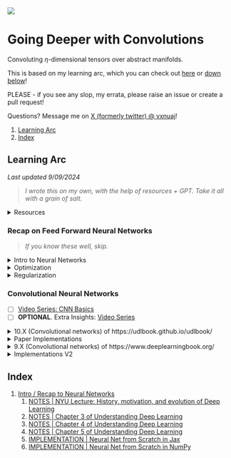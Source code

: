 <img src = 'img/convolutions.png'>

# Going Deeper with Convolutions

Convoluting $\eta$-dimensional tensors over abstract manifolds.

This is based on my learning arc, which you can check out [here](https://vxnuaj.notion.site/Learning-Arc-1025f1989c4f80539f65f688c2c0a251) or [down below](#learning-arc)!

PLEASE - if you see any slop, my errata, please raise an issue or create a pull request! 

Questions? Message me on [X (formerly twitter) @ vxnuaj](https://x.com/vxnuaj)!

1. [Learning Arc](#learning-arc)
2. [Index](#index)

## Learning Arc

*Last updated 9/09/2024*

> *I wrote this on my own, with the help of resources + GPT. Take it all with a grain of salt.*

<details><summary> Resources </summary>

https://udlbook.github.io/udlbook/

https://www.deeplearningbook.org/

https://cs231n.stanford.edu/

https://atcold.github.io/NYU-DLSP20/

- Extra
    - http://ufldl.stanford.edu/tutorial/supervised/FeatureExtractionUsingConvolution/
    - https://stanford.edu/~shervine/teaching/cs-230/cheatsheet-convolutional-neural-networks
    - https://srdas.github.io/DLBook/ImprovingModelGeneralization.html
    - https://colah.github.io/

</details>

### Recap on Feed Forward Neural Networks

> *If you know these well, skip.*
> 
<details><summary>Intro to Neural Networks</summary>
   
  - [ ] NYU Week 1
      - [ ]  https://www.youtube.com/watch?v=0bMe_vCZo30&list=PLLHTzKZzVU9eaEyErdV26ikyolxOsz6mq&index=2&t=4939s
      - [ ]  https://ebetica.github.io/pytorch-Deep-Learning/en/week01/01-1/
      - [ ]  https://ebetica.github.io/pytorch-Deep-Learning/en/week01/01-2/
  - [ ]  3.X (Shallow Neural Networks) of https://udlbook.github.io/udlbook/
  - [ ]  4.X (Deep Neural Networks) of https://udlbook.github.io/udlbook/
  - [ ]  5.X (Loss Functions) of https://udlbook.github.io/udlbook/
  - [ ]  Review K-Fold Cross Validation
  - [ ] NYU Week 2 P1
      - [ ]  https://www.youtube.com/watch?v=d9vdh3b787Y&list=PLLHTzKZzVU9eaEyErdV26ikyolxOsz6mq&index=3
      - [ ]  https://ebetica.github.io/pytorch-Deep-Learning/en/week02/02-1/
      - [ ]  https://ebetica.github.io/pytorch-Deep-Learning/en/week02/02-2/
  - [ ]  Build a Vanilla Neural Network on Fashion-MNIST using Jax, using K-Fold Cross Validation
  - [ ]  6.X (Deep Feedforward Networks) of https://www.deeplearningbook.org/
  - [ ]  Build a Vanilla Neural Network on Fashion-MNIST using PyTorch, using K-Fold Cross Validation.
</details>

<details><summary>Optimization</summary>

> **We will be reviewing Optimizers.** As each is learnt, each will be implemented in Jax and PyTorch on Fashion MNIST.

- [ ]  https://www.youtube.com/watch?v=wEoyxE0GP2M&list=PLC1qU-LWwrF64f4QKQT-Vg5Wr4qEE1Zxk&index=6
- [ ]  https://www.youtube.com/watch?v=_JB0AO7QxSA&list=PLC1qU-LWwrF64f4QKQT-Vg5Wr4qEE1Zxk&index=7
- [ ] 6.X (Fitting models) of https://udlbook.github.io/udlbook/
    1. Read the Papers (or equivalent technical resource) and attempt to understand.
    2. Implement Optimizers within a Neural Network using Jax & K-Fold Cross Validation as they are mentioned
        (rebuild a Neural Network, then use it for the rest of the Optimizers as a base script)
    3. Implement Optimizers in PyTorch with K-Fold Cross Validation
- [ ] Batch Normalization of https://udlbook.github.io/udlbook/
    - [ ]  Read Paper, attempt to understand
    - [ ]  Implement in Jax with K-Fold Cross Validation & Adam Optimizer
    - [ ]  Implement in PyTorch with K-Fold Cross Validation Adam Optimizer
- [ ] Layer Normalization
    - [ ]  Read Paper, attempt to understand
    - [ ]  Implement in Jax with K-Fold Cross Validation & Adam Optimizer
    - [ ]  Implement in PyTorch with K-Fold Cross Validation & Adam Optimizer
- [ ] Group Normalization
    - [ ]  Read Paper, attempt to understand
    - [ ]  Implement in Jax with K-Fold Cross Validation & Adam Optimizer
    - [ ]  Implement in PyTorch with K-Fold Cross Validation & Adam Optimizer
- [ ] 7.X (Gradients and Initialization) of https://udlbook.github.io/udlbook/
    - [ ]  Cover Gradient Clipping
- [ ]  8.X (Measuring Performance) of https://udlbook.github.io/udlbook/
- [ ] 8.X of https://www.deeplearningbook.org/
    1. Read the Papers for the remaining optimizers and attempt to understand
    2. Implement the remaining Optimizers (use the base script) with K-Fold Cross Validation
    3. Implement remaining Optimizers in PyTorch with K-Fold Cross Validation
- [ ] If not learnt, cover these
    > Cover the Theory / Rationale and Implementation
    - [ ] Nesterov Momentum
        - [ ]  Theory / Rationale
        - Implementation in Toy Neural Networks
            - [ ]  Jax.numpy
            - [ ]  Pytorch
    - [ ] Adagrad
        - [ ]  Theory / Rationale
        - Implementation in Toy Neural Networks
            - [ ]  Jax.numpy
            - [ ]  Pytorch
    - [ ] AdamW
        - [ ]  Theory / Rationale
        - [ ] Implementation in Toy Neural Networks
            - [ ]  Jax.numpy
            - [ ]  Pytorch
    - [ ] Nadam
        - [ ]  Theory / Rationale
        - [ ] Implementation in Toy Neural Networks
            - [ ]  Jax.numpy
            - [ ]  Pytorch
</details>

<details><summary>Regularization</summary>

> **We will be reviewing Regularization.** Each will be implemented in Jax + PyTorch on Fashion MNIST, with the Adam Optimizer.

- [ ]  9.X (Regularization) of https://udlbook.github.io/udlbook/
    - [ ]  Read papers when available, if not watch regularization L10 https://sebastianraschka.com/blog/2021/dl-course.html#l10-regularization-to-avoid-overfitting
    - [ ]  Implement mentioned methods within a Neural Network using Jax, alongside Adam Optimizer with K-Fold Cross Validation
        - [ ]  Rebuild the Neural Network
        - [ ]  Implement Regularization
    - [ ]  Implement Regularization in PyTorch with K-Fold Cross Validation
- [ ]  7.X (Regularization for Deep Learning) of https://www.deeplearningbook.org/
    - [ ]  Read Remaining Papers if needed / equivalent theoretical resources
    - [ ]  Implement remaining if needed in Jax & PyTorch with K-Fold Cross Validation

</details>

### **Convolutional Neural Networks**

- [ ] [Video Series: CNN Basics](https://www.youtube.com/watch?v=FW5gFiJb-ig&list=PLLHTzKZzVU9eaEyErdV26ikyolxOsz6mq&index=5)
- [ ] **OPTIONAL**. Extra Insights: [Video Series](https://www.youtube.com/watch?v=bNb2fEVKeEo&list=PLC1qU-LWwrF64f4QKQT-Vg5Wr4qEE1Zxk&index=5)

<details><summary>10.X (Convolutional networks) of https://udlbook.github.io/udlbook/</summary>

- [ ] Read the chapters, do the problems, and go through the notebooks provided.
- [ ] Read Relevant Cited Papers when applicable.
- [ ] Implement every individual important CNN concept introduced, from scratch in Jax and PyTorch

    > **NOTE**: These are to be done separate from the notebook examples. If there is a corresponding notebook example in the book, do that one first and then do the below. If you need to get deeper to understand, via other resources, **do it. Depth matters**

    - **10.2**
        - 10.2.1 | 1D Convolution with Kernel Size
            - [ ] jax.numpy
            - [ ] PyTorch
        - 10.2.2 | 1D Convolution with Kernel Size + Padding
            - [ ] jax.numpy
            - [ ] PyTorch
        - 10.2.3 | 1D Convolution with Kernel Size + Padding + Stride
            - [ ] jax.numpy
            - [ ] PyTorch
        - 10.2.4 | 1D Convolution with Kernel Size + Padding + Stride + Dilation
            - [ ] jax.numpy
            - [ ] PyTorch
        - 10.2.5 | 1D Convolution with Kernel Size + Padding + Stride + Dilation + Multiple Channels
            - [ ] jax.numpy
            - [ ] PyTorch
        - 10.2.6 | Single CNN 1D Convolutional Layer with Kernel Size + Padding + Stride + Dilation + Multiple Channels
            - [ ] jax.numpy
            - [ ] PyTorch
        - 10.2.7 | MNIST-1D Forward Pass
            - [ ] jax.numpy
            - [ ] PyTorch
    - **10.3**
        - 10.3 | 2D Convolution with Kernel Size + Padding + Stride + Dilation + Multiple Channels
            - [ ] jax.numpy
            - [ ] PyTorch
    - **10.4**
        - 10.4.1 | Downsampling Max Pooling Layer
            - [ ] jax.numpy
            - [ ] PyTorch
        - 10.4.1 | Downsampling Mean Pooling Layer
            - [ ] jax.numpy
            - [ ] PyTorch
        - 10.4.2 | Nearest Neighbor Upsampling
            - [ ] jax.numpy
            - [ ] PyTorch
        - 10.4.2 | Max Unpooling
            - [ ] jax.numpy
            - [ ] PyTorch
        - 10.4.2 | Bilinear Interpolation
            - [ ] jax.numpy
            - [ ] PyTorch
        - 10.4.2 | Transposed Convolution
            - [ ] jax.numpy
            - [ ] PyTorch

</details>

<details><summary>Paper Implementations</summary>

- Toy CNNs
    > Implement from scratch on one, then use as a blueprint for the variants below
    - [ ] Implement a Toy CNN on fashion-mnist in jax.numpy from scratch
    - [ ] Implement a Toy CNN on fashion-mnist in PyTorch from scratch
    - Spatial Dropout
        - [ ] jax.numpy
        - [ ] PyTorch
    - Spatial BatchNorm
        - [ ] jax.numpy
        - [ ] PyTorch
    - Spatial LayerNorm
        - [ ] jax.numpy
        - [ ] PyTorch
    - GroupNorm
        - [ ] jax.numpy
        - [ ] PyTorch
    - Momentum
        - [ ] jax.numpy
        - [ ] PyTorch
    - RMSprop
        - [ ] jax.numpy
        - [ ] PyTorch
    - Adam
        - [ ] jax.numpy
        - [ ] PyTorch
    - AdamW
        - [ ] jax.numpy
        - [ ] PyTorch
- [LeNet-1](https://yann.lecun.com/exdb/publis/pdf/lecun-89e.pdf), [LeNet-4](https://yann.lecun.com/exdb/publis/pdf/lecun-90c.pdf), [LeNet-5](http://vision.stanford.edu/cs598_spring07/papers/Lecun98.pdf)
    > For Each, learn from / do the following
    - [ ] Technical Video Explanation
    - [ ] Read & Understand Paper
    - [ ] Implementation with KFold Validation
- [AlexNet](https://papers.nips.cc/paper_files/paper/2012/file/c399862d3b9d6b76c8436e924a68c45b-Paper.pdf), [Squeeze Net](https://arxiv.org/pdf/1602.07360)
    > For Each
    - [ ] Technical Video Explanation
    - [ ] Read & Understand Paper
    - [ ] Implementation with KFold Validation
- [ResNet](https://arxiv.org/abs/1512.03385), [ResNet-V2](https://arxiv.org/abs/1603.05027), [ResNeXt](https://arxiv.org/abs/1611.05431v2)
    > For Each
    - [ ] Technical Video Explanation
    - [ ] Read & Understand Paper
    - [ ] Implementation with KFold Validation
- [Inception V1](https://arxiv.org/abs/1409.4842), [V2](https://arxiv.org/abs/1502.03167v3), [V3](https://arxiv.org/abs/1512.00567v3), [V4](https://arxiv.org/abs/1602.07261)
    > For Each
    - [ ] Technical Video Explanation
    - [ ] Read & Understand Paper
    - [ ] Implementation with KFold Validation
- [ ] [Video Series: Advanced CNNs](https://www.youtube.com/watch?v=DAOcjicFr1Y&list=PLC1qU-LWwrF64f4QKQT-Vg5Wr4qEE1Zxk&index=9)

</details>

<details><summary>9.X (Convolutional networks) of https://www.deeplearningbook.org/</summary>

- Implement these concepts, in jax.numpy and pytorch. Add others if you see that you need for understanding.
    > **NOTE** Some will be reimplemented for understanding.
    - **9.1**
        - 2D Convolution with Kernel Size + Padding + Stride + Dilation + Multiple Channels
            - [ ] jax.numpy
            - [ ] PyTorch
    - **9.3**
        - Max Pooling
            - [ ] jax.numpy
            - [ ] PyTorch
        - Average Pooling
            - [ ] jax.numpy
            - [ ] PyTorch
- Read Relevant Cited Papers (if not done prior)
- If not learned, cover these
    > Cover the Theory / Rationale and Implementation
    - Advanced Convolutions
        - [ ] Depthwise Separable Convolutions
    - Advanced Pooling
        - [ ] Global Max Pooling
        - [ ] Global Average Pooling
    - Advanced Activation Function Variants
        - [ ] Parametric ReLU
        - [ ] ELU
        - [ ] SELU
        - [ ] Swish
        - [ ] GELU

</details>

<details><summary>Implementations V2</summary>

- [VGGNet](https://arxiv.org/abs/1409.1556)
    > For Each
    - [ ] Technical Video Explanation
    - [ ] Read & Understand Paper
    - [ ] Implementation
- [DenseNet](https://arxiv.org/abs/1608.06993)
    - [ ] Technical Video Explanation
    - [ ] Read & Understand Paper
    - [ ] Implementation
- [MobileNet V1](https://arxiv.org/abs/1704.04861), [MobileNet V2](https://arxiv.org/abs/1801.04381v4)
    > For Each
    - [ ] Technical Video Explanation
    - [ ] Read & Understand Paper
    - [ ] Implementation
- R-CNN Series or [Xception](https://arxiv.org/abs/1610.02357v3)
    > For Each
    - [ ] Video Technical Explanation
    - [ ] Understand Paper

</details>

## Index

1. [Intro / Recap to Neural Networks](intro-to-nnet)
   1. [NOTES | NYU Lecture: History, motivation, and evolution of Deep Learning](intro-to-nnet/01-nyu-1.md)
   2. [NOTES | Chapter 3 of Understanding Deep Learning](intro-to-nnet/02-Chap3UDL.md)
   3. [NOTES | Chapter 4 of Understanding Deep Learning](intro-to-nnet/03-Chap4UDL.md)
   4. [NOTES | Chapter 5 of Understanding Deep Learning](intro-to-nnet/04-Chap5UDL.md)
   5. [IMPLEMENTATION | Neural Net from Scratch in Jax](intro-to-nnet/06-nn-jax.py)
   6. [IMPLEMENTATION | Neural Net from Scratch in NumPy](intro-to-nnet/06-nn-np.py)